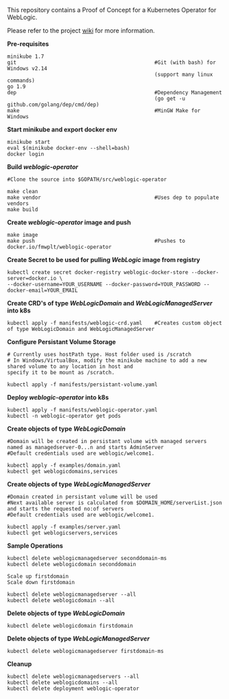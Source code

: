 This repository contains a Proof of Concept for a Kubernetes Operator for WebLogic.

Please refer to the project <a href="https://gitlab-odx.oracle.com/marnelso/weblogic-operator/wikis/home">wiki</a> for more information. 


**Pre-requisites**  
```
minikube 1.7
git                                             #Git (with bash) for Windows v2.14 
                                                (support many linux commands)
go 1.9
dep                                             #Dependency Management 
                                                (go get -u github.com/golang/dep/cmd/dep)
make                                            #MinGW Make for Windows
```

**Start minikube and export docker env** 
```
minikube start
eval $(minikube docker-env --shell=bash)
docker login
```

**Build _weblogic-operator_**
```
#Clone the source into $GOPATH/src/weblogic-operator

make clean
make vendor                                     #Uses dep to populate vendors
make build
``` 

**Create _weblogic-operator_ image and push** 
```
make image
make push                                       #Pushes to docker.io/fmwplt/weblogic-operator
``` 

**Create Secret to be used for pulling _WebLogic_ image from registry**
```
kubectl create secret docker-registry weblogic-docker-store --docker-server=docker.io \
--docker-username=YOUR_USERNAME --docker-password=YOUR_PASSWORD --docker-email=YOUR_EMAIL
``` 

**Create CRD's of type _WebLogicDomain_ and _WebLogicManagedServer_ into k8s**
```
kubectl apply -f manifests/weblogic-crd.yaml    #Creates custom object of type WebLogicDomain and WebLogicManagedServer
``` 

**Configure Persistant Volume Storage**
```
# Currently uses hostPath type. Host folder used is /scratch
# In Windows/VirtualBox, modify the minikube machine to add a new shared volume to any location in host and
specify it to be mount as /scratch.  
  
kubectl apply -f manifests/persistant-volume.yaml
``` 

**Deploy _weblogic-operator_ into k8s**
```
kubectl apply -f manifests/weblogic-operator.yaml
kubectl -n weblogic-operator get pods
``` 

**Create objects of type _WebLogicDomain_**
```
#Domain will be created in persistant volume with managed servers named as managedserver-0...n and starts AdminServer
#Default credentials used are weblogic/welcome1.  
  
kubectl apply -f examples/domain.yaml
kubectl get weblogicdomains,services
``` 

**Create objects of type _WebLogicManagedServer_**
```
#Domain created in persistant volume will be used
#Next available server is calculated from $DOMAIN_HOME/serverList.json and starts the requested no:of servers
#Default credentials used are weblogic/welcome1.  
  
kubectl apply -f examples/server.yaml
kubectl get weblogicservers,services
``` 

**Sample Operations**
``` 
kubectl delete weblogicmanagedserver seconddomain-ms
kubectl delete weblogicdomain seconddomain

Scale up firstdomain
Scale down firstdomain

kubectl delete weblogicmanagedserver --all
kubectl delete weblogicdomain --all
``` 

**Delete objects of type _WebLogicDomain_**
```
kubectl delete weblogicdomain firstdomain
``` 

**Delete objects of type _WebLogicManagedServer_**
```
kubectl delete weblogicmanagedserver firstdomain-ms
``` 

**Cleanup**
```
kubectl delete weblogicmanagedservers --all
kubectl delete weblogicdomains --all
kubectl delete deployment weblogic-operator
```


